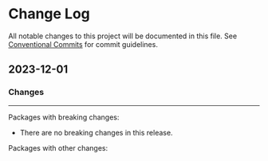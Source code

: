 # Change Log

All notable changes to this project will be documented in this file.
See [Conventional Commits](https://conventionalcommits.org) for commit guidelines.

## 2023-12-01

### Changes

---

Packages with breaking changes:

 - There are no breaking changes in this release.

Packages with other changes: